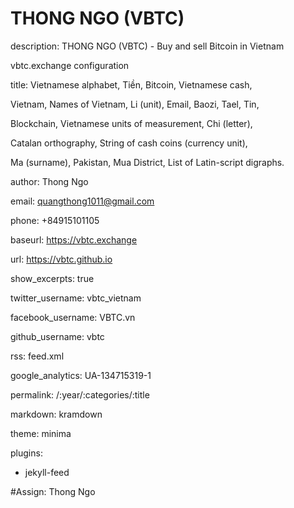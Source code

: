 # THONG NGO (VBTC)

description: THONG NGO (VBTC) - Buy and sell Bitcoin in Vietnam

vbtc.exchange configuration

title: Vietnamese alphabet, Tiền, Bitcoin, Vietnamese cash,

Vietnam, Names of Vietnam, Li (unit), Email, Baozi, Tael, Tin,

Blockchain, Vietnamese units of measurement, Chi (letter), 

Catalan orthography, String of cash coins (currency unit), 

Ma (surname), Pakistan, Mua District, List of Latin-script digraphs.

author: Thong Ngo

email: quangthong1011@gmail.com

phone: +84915101105

baseurl: https://vbtc.exchange

url: https://vbtc.github.io

show_excerpts: true

twitter_username: vbtc_vietnam

facebook_username: VBTC.vn

github_username: vbtc

rss: feed.xml

google_analytics: UA-134715319-1

permalink: /:year/:categories/:title

markdown: kramdown

theme: minima

plugins:

 - jekyll-feed

#Assign: Thong Ngo

